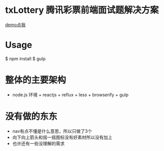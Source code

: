 # txLottery 腾讯彩票前端面试题解决方案
[demo点我](http://limi.sinaapp.com)

# Usage
$ npm install
$ gulp

# 整体的主要架构
* node.js 环境 + reactjs + reflux + less + browserify + gulp

# 没有做的东东
* nav有点不懂是什么意思，所以只做了3个
* 向下向上箭头和摇一摇图标没有好素材所以没有加上
* 也许还有一些没理解的需求
